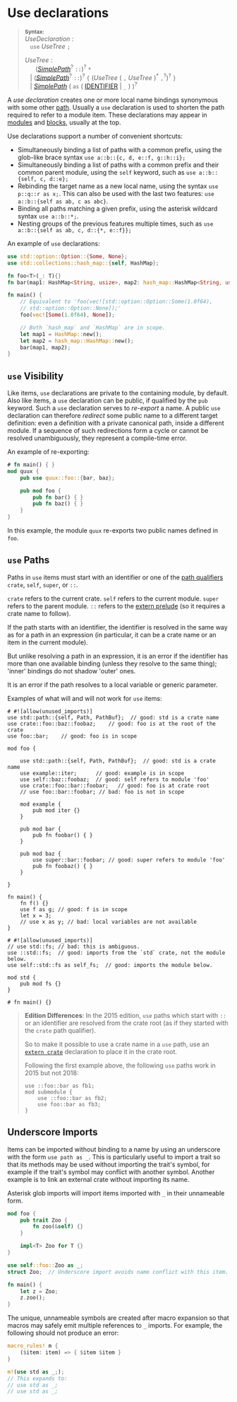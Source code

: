 # Use declarations

> **<sup>Syntax:</sup>**\
> _UseDeclaration_ :\
> &nbsp;&nbsp; `use` _UseTree_ `;`
>
> _UseTree_ :\
> &nbsp;&nbsp; &nbsp;&nbsp; ([_SimplePath_]<sup>?</sup> `::`)<sup>?</sup> `*`\
> &nbsp;&nbsp; | ([_SimplePath_]<sup>?</sup> `::`)<sup>?</sup> `{` (_UseTree_ ( `,`  _UseTree_ )<sup>\*</sup> `,`<sup>?</sup>)<sup>?</sup> `}`\
> &nbsp;&nbsp; | [_SimplePath_]&nbsp;( `as` ( [IDENTIFIER] | `_` ) )<sup>?</sup>

A _use declaration_ creates one or more local name bindings synonymous with
some other [path]. Usually a `use` declaration is used to shorten the path
required to refer to a module item. These declarations may appear in [modules]
and [blocks], usually at the top.

[path]: ../paths.md
[modules]: modules.md
[blocks]: ../expressions/block-expr.md

Use declarations support a number of convenient shortcuts:

* Simultaneously binding a list of paths with a common prefix, using the
  glob-like brace syntax `use a::b::{c, d, e::f, g::h::i};`
* Simultaneously binding a list of paths with a common prefix and their common
  parent module, using the `self` keyword, such as `use a::b::{self, c, d::e};`
* Rebinding the target name as a new local name, using the syntax `use p::q::r
  as x;`. This can also be used with the last two features:
  `use a::b::{self as ab, c as abc}`.
* Binding all paths matching a given prefix, using the asterisk wildcard syntax
  `use a::b::*;`.
* Nesting groups of the previous features multiple times, such as
  `use a::b::{self as ab, c, d::{*, e::f}};`

An example of `use` declarations:

```rust
use std::option::Option::{Some, None};
use std::collections::hash_map::{self, HashMap};

fn foo<T>(_: T){}
fn bar(map1: HashMap<String, usize>, map2: hash_map::HashMap<String, usize>){}

fn main() {
    // Equivalent to 'foo(vec![std::option::Option::Some(1.0f64),
    // std::option::Option::None]);'
    foo(vec![Some(1.0f64), None]);

    // Both `hash_map` and `HashMap` are in scope.
    let map1 = HashMap::new();
    let map2 = hash_map::HashMap::new();
    bar(map1, map2);
}
```

## `use` Visibility

Like items, `use` declarations are private to the containing module, by
default. Also like items, a `use` declaration can be public, if qualified by
the `pub` keyword. Such a `use` declaration serves to _re-export_ a name. A
public `use` declaration can therefore _redirect_ some public name to a
different target definition: even a definition with a private canonical path,
inside a different module. If a sequence of such redirections form a cycle or
cannot be resolved unambiguously, they represent a compile-time error.

An example of re-exporting:

```rust
# fn main() { }
mod quux {
    pub use quux::foo::{bar, baz};

    pub mod foo {
        pub fn bar() { }
        pub fn baz() { }
    }
}
```

In this example, the module `quux` re-exports two public names defined in
`foo`.

## `use` Paths

Paths in `use` items must start with an identifier or one of the [path
qualifiers] `crate`, `self`, `super`, or `::`.

`crate` refers to the current crate. `self` refers to the current module.
`super` refers to the parent module. `::` refers to the [extern prelude] (so
it requires a crate name to follow).

If the path starts with an identifier, the identifier is resolved in the same
way as for a path in an expression (in particular, it can be a crate name or
an item in the current module).

But unlike resolving a path in an expression, it is an error if the identifier
has more than one available binding (unless they resolve to the same thing);
'inner' bindings do not shadow 'outer' ones.

It is an error if the path resolves to a local variable or generic parameter.


Examples of what will and will not work for `use` items:

```rust,edition2018
# #![allow(unused_imports)]
use std::path::{self, Path, PathBuf};  // good: std is a crate name
use crate::foo::baz::foobaz;    // good: foo is at the root of the crate
use foo::bar;    // good: foo is in scope

mod foo {

    use std::path::{self, Path, PathBuf};  // good: std is a crate name
    use example::iter;      // good: example is in scope
    use self::baz::foobaz;  // good: self refers to module 'foo'
    use crate::foo::bar::foobar;   // good: foo is at crate root
    // use foo::bar::foobar; // bad: foo is not in scope

    mod example {
        pub mod iter {}
    }

    pub mod bar {
        pub fn foobar() { }
    }

    pub mod baz {
        use super::bar::foobar; // good: super refers to module 'foo'
        pub fn foobaz() { }
    }

}

fn main() {
    fn f() {}
    use f as g; // good: f is in scope
    let x = 3;
    // use x as y; // bad: local variables are not available
}
```

```rust,edition2018
# #![allow(unused_imports)]
// use std::fs; // bad: this is ambiguous.
use ::std::fs;  // good: imports from the `std` crate, not the module below.
use self::std::fs as self_fs;  // good: imports the module below.

mod std {
    pub mod fs {}
}

# fn main() {}
```

> **Edition Differences**: In the 2015 edition, `use` paths which start with
> `::` or an identifier are resolved from the crate root (as if they started
> with the `crate` path qualifier).
>
> So to make it possible to use a crate name in a `use` path, use an
> [`extern crate`] declaration to place it in the crate root.
>
> Following the first example above, the following `use` paths work in 2015
> but not 2018:
>
> ```rust,ignore
> use ::foo::bar as fb1;
> mod submodule {
>     use ::foo::bar as fb2;
>     use foo::bar as fb3;
> }
> ```

## Underscore Imports

Items can be imported without binding to a name by using an underscore with
the form `use path as _`. This is particularly useful to import a trait so
that its methods may be used without importing the trait's symbol, for example
if the trait's symbol may conflict with another symbol. Another example is to
link an external crate without importing its name.

Asterisk glob imports will import items imported with `_` in their unnameable
form.

```rust
mod foo {
    pub trait Zoo {
        fn zoo(&self) {}
    }

    impl<T> Zoo for T {}
}

use self::foo::Zoo as _;
struct Zoo;  // Underscore import avoids name conflict with this item.

fn main() {
    let z = Zoo;
    z.zoo();
}
```

The unique, unnameable symbols are created after macro expansion so that
macros may safely emit multiple references to `_` imports. For example, the
following should not produce an error:

```rust
macro_rules! m {
    ($item: item) => { $item $item }
}

m!(use std as _;);
// This expands to:
// use std as _;
// use std as _;
```

[IDENTIFIER]: ../identifiers.md
[_SimplePath_]: ../paths.md#simple-paths
[`extern crate`]: extern-crates.md
[extern prelude]: extern-crates.md#extern-prelude
[path qualifiers]: ../paths.md#path-qualifiers
